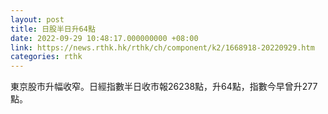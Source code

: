 ```yaml
---
layout: post
title: 日股半日升64點
date: 2022-09-29 10:48:17.000000000 +08:00
link: https://news.rthk.hk/rthk/ch/component/k2/1668918-20220929.htm
categories: rthk
---
```


東京股市升幅收窄。日經指數半日收市報26238點，升64點，指數今早曾升277點。
